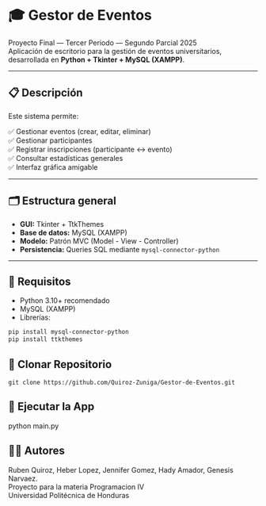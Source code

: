 # 🎓 Gestor de Eventos

Proyecto Final — Tercer Periodo — Segundo Parcial 2025  
Aplicación de escritorio para la gestión de eventos universitarios, desarrollada en **Python + Tkinter + MySQL (XAMPP)**.

---

## 📋 Descripción

Este sistema permite:

✅ Gestionar eventos (crear, editar, eliminar)  
✅ Gestionar participantes  
✅ Registrar inscripciones (participante ↔ evento)  
✅ Consultar estadísticas generales  
✅ Interfaz gráfica amigable  

---

## 🗂️ Estructura general

- **GUI:** Tkinter + TtkThemes
- **Base de datos:** MySQL (XAMPP)
- **Modelo:** Patrón MVC (Model - View - Controller)
- **Persistencia:** Queries SQL mediante `mysql-connector-python`

---

## 🚀 Requisitos

- Python 3.10+ recomendado
- MySQL (XAMPP)
- Librerías:

```bash
pip install mysql-connector-python
pip install ttkthemes
```

## 🔀 Clonar Repositorio
```
git clone https://github.com/Quiroz-Zuniga/Gestor-de-Eventos.git
```

## 🚀 Ejecutar la App
python main.py

## 👩‍💻 Autores
Ruben Quiroz, Heber Lopez, Jennifer Gomez, Hady Amador, Genesis Narvaez. <br>
Proyecto para la materia Programacion IV <br>
Universidad Politécnica de Honduras